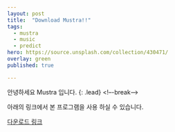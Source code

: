 ```yaml
---
layout: post
title:  "Download Mustra!!"
tags:
  - mustra
  - music
  - predict
hero: https://source.unsplash.com/collection/430471/
overlay: green
published: true

---
```

안녕하세요 Mustra 입니다. 
{: .lead}
<!–-break-–>

아래의 링크에서 본 프로그램을 사용 하실 수 있습니다.

[다운로드 링크](https://drive.google.com/file/d/1ZoqohUlcDrqY0hj3o9YyFwBz47wXk9eo/view?usp=sharing)
